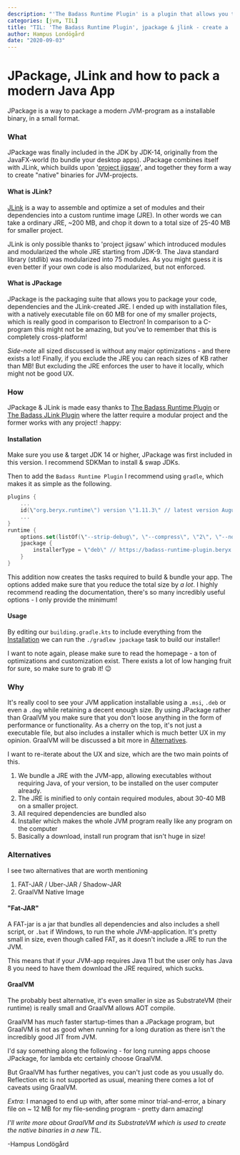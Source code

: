 ```yaml
---
description: "'The Badass Runtime Plugin' is a plugin that allows you to package a stripped down JRE and modules from your program into a 'native' installable program which doesn't require the user to have Java installed. It takes help of JPackage & JLink to achieve this, my own small program ended up at 35 MB including JRE, which is pretty crazy. This is like Electron, but better! ;)"
categories: [jvm, TIL]
title: "TIL: 'The Badass Runtime Plugin', jpackage & jlink - create a 'native' installable executable from your JVM-app that isn't huge"
author: Hampus Londögård
date: "2020-09-03"
---
```

# JPackage, JLink and how to pack a modern Java App
JPackage is a way to package a modern JVM-program as a installable binary, in a small format.
<!--truncate-->

### What
JPackage was finally included in the JDK by JDK-14, originally from the JavaFX-world (to bundle your desktop apps).
JPackage combines itself with JLink, which builds upon '[project jigsaw](https://openjdk.java.net/projects/jigsaw/)', and together they form a way to create \"native\" binaries for JVM-projects.

#### What is JLink?

[JLink](https://docs.oracle.com/javase/9/tools/jlink.htm) is a way to assemble and optimize a set of modules and their dependencies into a custom runtime image (JRE). 
In other words we can take a ordinary JRE, ~200 MB, and chop it down to a total size of 25-40 MB for smaller project.

JLink is only possible thanks to 'project jigsaw' which introduced modules and modularized the whole JRE starting from JDK-9. The Java standard library (stdlib) was modularized into 75 modules.
As you might guess it is even better if your own code is also modularized, but not enforced.

#### What is JPackage

 JPackage is the packaging suite that allows you to package your code, dependencies and the JLink-created JRE. I ended up with installation files, with a natively executable file on 60 MB for one of my smaller projects, which is really good in comparison to Electron!
In comparison to a C-program this might not be amazing, but you've to remember that this is completely cross-platform!

_Side-note_ all sized discussed is without any major optimizations - and there exists a lot! Finally, if you exclude the JRE you can reach sizes of KB rather than MB! But excluding the JRE enforces the user to have it locally, which might not be good UX.


### How
JPackage & JLink is made easy thanks to [The Badass Runtime Plugin](https://badass-runtime-plugin.beryx.org/releases/latest/) or [The Badass JLink Plugin](https://badass-jlink-plugin.beryx.org/releases/latest/) where the latter require a modular project and the former works with any project! :happy:

#### Installation

Make sure you use & target JDK 14 or higher, JPackage was first included in this version. I recommend SDKMan to install & swap JDKs.

Then to add the `Badass Runtime Plugin` I recommend using `gradle`, which makes it as simple as the following.

```kotlin
plugins {
    ...
    id(\"org.beryx.runtime\") version \"1.11.3\" // latest version August 2020
    ...
}
runtime {
    options.set(listOf(\"--strip-debug\", \"--compress\", \"2\", \"--no-header-files\", \"--no-man-pages\"))
    jpackage {
        installerType = \"deb\" // https://badass-runtime-plugin.beryx.org/releases/latest/
    }
}
```

This addition now creates the tasks required to build & bundle your app. The options added make sure that you reduce the total size by _a lot_.
I highly recommend reading the documentation, there's so many incredibly useful options - I only provide the minimum!

#### Usage

By editing our `building.gradle.kts` to include everything from the [Installation](#Installation) we can run the `./gradlew jpackage` task to build our installer! 

I want to note again, please make sure to read the homepage - a ton of optimizations and customization exist. There exists a lot of low hanging fruit for sure, so make sure to grab it! :wink:


### Why
It's really cool to see your JVM application installable using a `.msi`, `.deb` or even a `.dmg` while retaining a decent enough size.
By using JPackage rather than GraalVM you make sure that you don't loose anything in the form of performance or functionality. As a cherry on the top, it's not just a executable file, but also includes a installer which is much better UX in my opinion. GraalVM will be discussed a bit more in [Alternatives](#Alternatives).

I want to re-iterate about the UX and size, which are the two main points of this.

1. We bundle a JRE with the JVM-app, allowing executables without requiring Java, of your version, to be installed on the user computer already.
2. The JRE is minified to only contain required modules, about 30-40 MB on a smaller project.
3. All required dependencies are bundled also
4. Installer which makes the whole JVM program really like any program on the computer 
5. Basically a download, install run program that isn't huge in size!
 
### Alternatives
I see two alternatives that are worth mentioning

1. FAT-JAR / Uber-JAR / Shadow-JAR 
2. GraalVM Native Image

#### \"Fat-JAR\"
A FAT-jar is a jar that bundles all dependencies and also includes a shell script, or `.bat` if Windows, to run the whole JVM-application. 
It's pretty small in size, even though called FAT, as it doesn't include a JRE to run the JVM.

This means that if your JVM-app requires Java 11 but the user only has Java 8 you need to have them download the JRE required, which sucks.

 #### GraalVM
 The probably best alternative, it's even smaller in size as SubstrateVM (their runtime) is really small and GraalVM allows AOT compile.
 
 GraalVM has _much_ faster startup-times than a JPackage program, but GraalVM is not as good when running for a long duration as there isn't the incredibly good JIT from JVM.

I'd say something along the following - for long running apps choose JPackage, for lambda etc certainly choose GraalVM.

But GraalVM has further negatives, you can't just code as you usually do. Reflection etc is not supported as usual, meaning there comes a lot of caveats using GraalVM.

_Extra:_ I managed to end up with, after some minor trial-and-error, a binary file on ~ 12 MB for my file-sending program - pretty darn amazing!

  _I'll write more about GraalVM and its SubstrateVM which is used to create the native binaries in a new TIL._

-Hampus Londögård